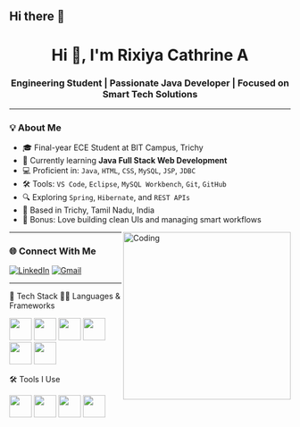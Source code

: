 ## Hi there 👋

<!--
**RIXIYACATHRINE/RIXIYACATHRINE** is a ✨ _special_ ✨ repository because its `README.md` (this file) appears on your GitHub profile.

Here are some ideas to get you started:

- 🔭 I’m currently working on ...
- 🌱 I’m currently learning ...
- 👯 I’m looking to collaborate on ...
- 🤔 I’m looking for help with ...
- 💬 Ask me about ...
- 📫 How to reach me: ...
- 😄 Pronouns: ...
- ⚡ Fun fact: ...
-->
<h1 align="center">Hi 👋, I'm Rixiya Cathrine A</h1>
<h3 align="center">Engineering Student | Passionate Java Developer | Focused on Smart Tech Solutions</h3>

---

### 💡 About Me

- 🎓 Final-year ECE Student at BIT Campus, Trichy  
- 🌱 Currently learning **Java Full Stack Web Development**  
- 💻 Proficient in: `Java`, `HTML`, `CSS`, `MySQL`, `JSP`, `JDBC`  
- 🛠 Tools: `VS Code`, `Eclipse`, `MySQL Workbench`, `Git`, `GitHub`  
- 🔍 Exploring `Spring`, `Hibernate`, and `REST APIs`  
- 📍 Based in Trichy, Tamil Nadu, India  
- 🎨 Bonus: Love building clean UIs and managing smart workflows  

<img align="right" alt="Coding" width="300" src="https://media.giphy.com/media/qgQUggAC3Pfv687qPC/giphy.gif">

---

### 🌐 Connect With Me

[![LinkedIn](https://img.shields.io/badge/-LinkedIn-0077B5?style=flat-square&logo=linkedin&logoColor=white)](https://www.linkedin.com/in/rixiyacathrine)
[![Gmail](https://img.shields.io/badge/-Gmail-D14836?style=flat-square&logo=gmail&logoColor=white)](mailto:Cathrinerixiya101@gmail.com)

---
🔧 Tech Stack
👨‍💻 Languages & Frameworks
<p> <img src="https://cdn.jsdelivr.net/gh/devicons/devicon/icons/java/java-original.svg" width="40" height="40"/> <img src="https://cdn.jsdelivr.net/gh/devicons/devicon/icons/mysql/mysql-original.svg" width="40" height="40"/> <img src="https://cdn.jsdelivr.net/gh/devicons/devicon/icons/html5/html5-original.svg" width="40" height="40"/> <img src="https://cdn.jsdelivr.net/gh/devicons/devicon/icons/css3/css3-original.svg" width="40" height="40"/> <img src="https://cdn.jsdelivr.net/gh/devicons/devicon/icons/hibernate/hibernate-plain.svg" width="40" height="40"/> <img src="https://cdn.jsdelivr.net/gh/devicons/devicon/icons/spring/spring-original.svg" width="40" height="40"/> </p>
🛠️ Tools I Use
<p> <img src="https://cdn.jsdelivr.net/gh/devicons/devicon/icons/git/git-original.svg" width="40" height="40"/> <img src="https://cdn.jsdelivr.net/gh/devicons/devicon/icons/github/github-original.svg" width="40" height="40"/> <img src="https://cdn.jsdelivr.net/gh/devicons/devicon/icons/vscode/vscode-original.svg" width="40" height="40"/> <img src="https://cdn.jsdelivr.net/gh/devicons/devicon/icons/eclipse/eclipse-original.svg" width="40" height="40"/> </p>


